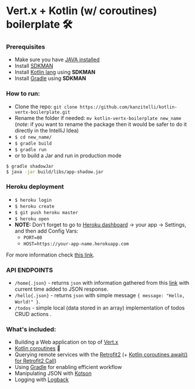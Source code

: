 # Vert.x + Kotlin (w/ coroutines) boilerplate 🛠

### Prerequisites
* Make sure you have [JAVA installed](https://www.java.com/en/download/help/download_options.xml)
* Install [SDKMAN](http://sdkman.io/install.html)
* Install [Kotlin lang](https://kotlinlang.org/docs/tutorials/command-line.html#downloading-the-compiler) using **SDKMAN**
* Install [Gradle](https://gradle.org/install/) using **SDKMAN**

### How to run:

* Clone the repo: `git clone https://github.com/kanzitelli/kotlin-vertx-boilerplate.git`
* Rename the folder if needed: `mv kotlin-vertx-boilerplate new_name` (*note:* if you want to rename the package then it would be safer to do it directly in the IntelliJ Idea)
* `$ cd new_name/`
* `$ gradle build`
* `$ gradle run`
* or to build a Jar and run in production mode
```sh
$ gradle shadowJar
$ java -jar build/libs/app-shadow.jar
``` 

### Heroku deployment
* `$ heroku login`
* `$ heroku create`
* `$ git push heroku master`
* `$ heroku open`
* **NOTE:** Don't forget to go to [Heroku dashboard](https://dashboard.heroku.com) → your app → Settings, and then add Config Vars: 
    * `PORT=80` 
    * `HOST=https://your-app-name.herokuapp.com` 

For more information check [this link](https://devcenter.heroku.com/articles/getting-started-with-kotlin).

### API ENDPOINTS
* `/home{.json}` - returns `json` with information gathered from this [link](https://api.myjson.com/bins/6qk2h) with current time added to JSON response.
* `/hello{.json}` - returns `json` with simple message `{ message: "Hello, World!" }`.
* `/todos` - simple local (data stored in an array) implementation of todos CRUD actions .

### What's included:

* Building a Web application on top of [Vert.x](http://vertx.io/)
* [Kotlin coroutines](http://vertx.io/docs/vertx-lang-kotlin-coroutines/kotlin/) 🎉 
* Querying remote services with the [Retrofit2](https://github.com/square/retrofit) (+ [Kotlin coroutines await() for Retrofit2 Call](https://github.com/gildor/kotlin-coroutines-retrofit))
* Using [Gradle](https://gradle.org/) for enabling efficient workflow
* Manipulating JSON with [Kotson](https://github.com/SalomonBrys/Kotson)
* Logging with [Logback](http://logback.qos.ch/)